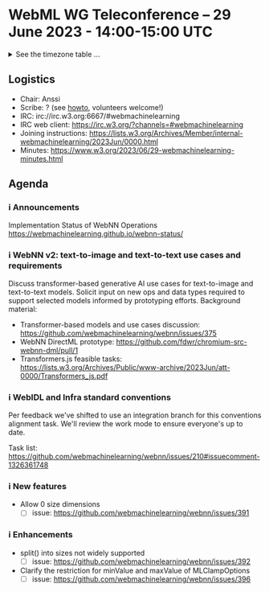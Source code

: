 # WebML WG Teleconference – 29 June 2023 - 14:00-15:00 UTC

<details><summary>See the timezone table ...</summary>
<table>
<tr><td> San Francisco (U.S.A. - California) <td> Thu, 29 June 2022 <td> 07:00 <td> UTC-7 hours
<tr><td> Boston (U.S.A. - Massachusetts) <td> Thu, 29 June 2022 <td> 10:00 <td> UTC-4 hours
<tr><td> London (United Kingdom - England) <td> Thu, 29 June 2022 <td> 15:00 <td> UTC+1 hours
<tr><td> Berlin (Germany) <td> Thu, 29 June 2022 <td> 16:00 <td> UTC+2 hours
<tr><td> Helsinki (Finland) <td> Thu, 29 June 2022 <td> 17:00 <td> UTC+3 hours
<tr><td> Shanghai (China) <td> Thu, 29 June 2022 <td> 22:00 <td> UTC+8 hours
<tr><td> Tokyo (Japan) <td> Thu, 29 June 2022 <td> 23:00 <td> UTC+9 hours
<tr><td> Corresponding UTC (GMT) <td> Thu, 29 June 2022 <td colspan=2> 14:00 UTC
</table>

Other locations: https://www.timeanddate.com/worldclock/fixedtime.html?iso=20230629T14
</details>

## Logistics

* Chair: Anssi
* Scribe: ? (see [howto](https://github.com/webmachinelearning/meetings/blob/main/scribe-howto.md), volunteers welcome!)
* IRC: irc://irc.w3.org:6667/#webmachinelearning
* IRC web client: https://irc.w3.org/?channels=#webmachinelearning
* Joining instructions: https://lists.w3.org/Archives/Member/internal-webmachinelearning/2023Jun/0000.html
* Minutes: https://www.w3.org/2023/06/29-webmachinelearning-minutes.html

## Agenda

### ℹ️ Announcements

Implementation Status of WebNN Operations https://webmachinelearning.github.io/webnn-status/
 
### ℹ️ WebNN v2: text-to-image and text-to-text use cases and requirements

Discuss transformer-based generative AI use cases for text-to-image and text-to-text models. Solicit input on new ops and data types required to support selected models informed by prototyping efforts. Background material:
 
- Transformer-based models and use cases discussion: https://github.com/webmachinelearning/webnn/issues/375
- WebNN DirectML prototype: https://github.com/fdwr/chromium-src-webnn-dml/pull/1
- Transformers.js feasible tasks: https://lists.w3.org/Archives/Public/www-archive/2023Jun/att-0000/Transformers_js.pdf
 
### ℹ️ WebIDL and Infra standard conventions

Per feedback we've shifted to use an integration branch for this conventions alignment task. We'll review the work mode to ensure everyone's up to date.
 
Task list: https://github.com/webmachinelearning/webnn/issues/210#issuecomment-1326361748

### ℹ️ New features

- Allow 0 size dimensions
  - [ ] issue: https://github.com/webmachinelearning/webnn/issues/391
 
 ### ℹ️ Enhancements
 
- split() into sizes not widely supported
  - [ ] issue: https://github.com/webmachinelearning/webnn/issues/392
- Clarify the restriction for minValue and maxValue of MLClampOptions
  - [ ] issue: https://github.com/webmachinelearning/webnn/issues/396
